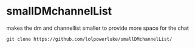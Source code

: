 # smallDMchannelList
makes the dm and channellist smaller to provide more space for the chat

`git clone https://github.com/lolpowerluke/smallDMchannelList/`
